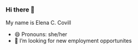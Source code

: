 ### Hi there 👋

My name is Elena C. Covill

- 😄 Pronouns: she/her
- 🤔 I’m looking for new employment opportunites

<!--
**eccovill/eccovill** is a ✨ _special_ ✨ repository because its `README.md` (this file) appears on your GitHub profile.

- 🔭 I’m currently working on ...
- 🌱 I’m currently learning ...
- 👯 I’m looking to collaborate on ...

- 💬 Ask me about ...

- ⚡ Fun fact: ...
-->
